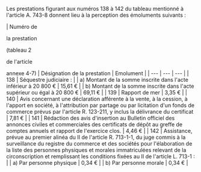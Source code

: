 Les prestations figurant aux numéros 138 à 142 du tableau mentionné à l'article A. 743-8 donnent lieu à la perception des émoluments suivants :

| Numéro de

la prestation

(tableau 2

de l'article

annexe 4-7) |
Désignation de la prestation |
Emolument |
| --- | --- | --- |
|
138 |
Séquestre judiciaire : |
|
a) Montant de la somme inscrite dans l'acte inférieur à 20 800 € |
15,61 € |
|
b) Montant de la somme inscrite dans l'acte supérieur ou égal à 20 800 € |
69,11 € |
|
139 |
Rapport de mer |
3,35 € |
|
140 |
Avis concernant une déclaration afférente à la vente, à la cession, à l'apport en société, à l'attribution par partage ou par licitation d'un fonds de commerce prévus par l'article R. 123-211, y inclus la délivrance du certificat |
7,81 € |
|
141 |
Rédaction des avis d'insertion au Bulletin officiel des annonces civiles et commerciales des certificats de dépôt au greffe de comptes annuels et rapport de l'exercice clos. |
4,46 € |
|
142 |
Assistance, prévue au premier alinéa du II de l'article R. 713-1-1, du juge commis à la surveillance du registre du commerce et des sociétés pour l'élaboration de la liste des personnes physiques et morales immatriculées relevant de la circonscription et remplissant les conditions fixées au II de l'article L. 713-1 : |
|
a) Par personne physique |
0,34 € |
|
b) Par personne morale |
0,34 € |
